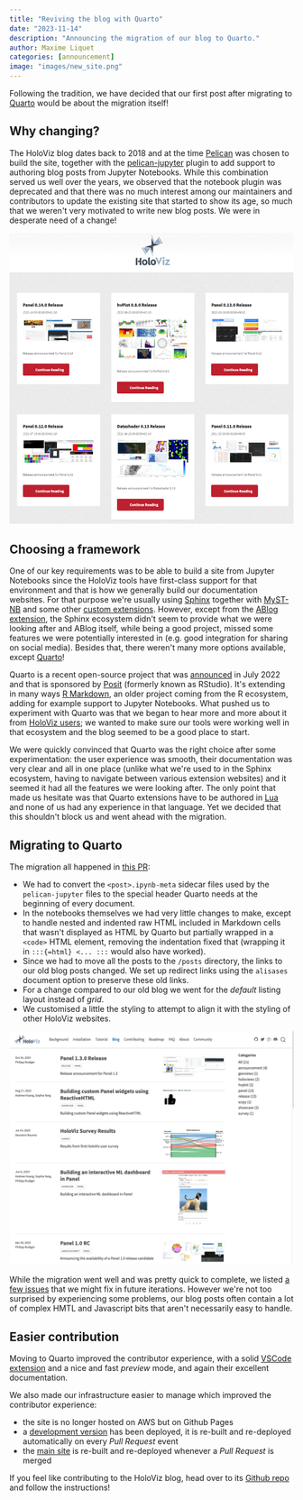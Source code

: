 ```yaml
---
title: "Reviving the blog with Quarto"
date: "2023-11-14"
description: "Announcing the migration of our blog to Quarto."
author: Maxime Liquet
categories: [announcement]
image: "images/new_site.png"
---
```


Following the tradition, we have decided that our first post after migrating to [Quarto](https://quarto.org/) would be about the migration itself!


## Why changing?

The HoloViz blog dates back to 2018 and at the time [Pelican](https://getpelican.com/) was chosen to build the site, together with the [pelican-jupyter](https://github.com/danielfrg/pelican-jupyter) plugin to add support to authoring blog posts from Jupyter Notebooks. While this combination served us well over the years, we observed that the notebook plugin was deprecated and that there was no much interest among our maintainers and contributors to update the existing site that started to show its age, so much that we weren't very motivated to write new blog posts. We were in desperate need of a change!

[![Pelican version of the blog](./images/old_site.png)](http://web.archive.org/web/20230612061338/https://blog.holoviz.org/)

## Choosing a framework

One of our key requirements was to be able to build a site from Jupyter Notebooks since the HoloViz tools have first-class support for that environment and that is how we generally build our documentation websites. For that purpose we're usually using [Sphinx](https://www.sphinx-doc.org/) together with [MyST-NB](https://myst-nb.readthedocs.io/) and some other [custom extensions](https://panel.holoviz.org/how_to/wasm/sphinx.html). However, except from the [ABlog extension](https://ablog.readthedocs.io), the Sphinx ecosystem didn't seem to provide what we were looking after and ABlog itself, while being a good project, missed some features we were potentially interested in (e.g. good integration for sharing on social media). Besides that, there weren't many more options available, except [Quarto](https://quarto.org/)!

Quarto is a recent open-source project that was [announced](https://posit.co/blog/announcing-quarto-a-new-scientific-and-technical-publishing-system/) in July 2022 and that is sponsored by [Posit](https://posit.co/) (formerly known as RStudio). It's extending in many ways [R Markdown](https://github.com/rstudio/rmarkdown), an older project coming from the R ecosystem, adding for example support to Jupyter Notebooks. What pushed us to experiment with Quarto was that we began to hear  more and more about it from [HoloViz users](https://discord.com/channels/1075331058024861767/1088114664229064786/1104048693625229452); we wanted to make sure our tools were working well in that ecosystem and the blog seemed to be a good place to start.

We were quickly convinced that Quarto was the right choice after some experimentation: the user experience was smooth, their documentation was very clear and all in one place (unlike what we're used to in the Sphinx ecosystem, having to navigate between various extension websites) and it seemed it had all the features we were looking after. The only point that made us hesitate was that Quarto extensions have to be authored in [Lua](https://en.wikipedia.org/wiki/Lua_(programming_language)) and none of us had any experience in that language. Yet we decided that this shouldn't block us and went ahead with the migration.

## Migrating to Quarto

The migration all happened in [this PR](https://github.com/holoviz-dev/blog/pull/27):

- We had to convert the `<post>.ipynb-meta` sidecar files used by the `pelican-jupyter` files to the special header Quarto needs at the beginning of every document.
- In the notebooks themselves we had very little changes to make, except to handle nested and indented raw HTML included in Markdown cells that wasn't displayed as HTML by Quarto but partially wrapped in a `<code>` HTML element, removing the indentation fixed that (wrapping it in `:::{=html} <... :::` would also have worked).
- Since we had to move all the posts to the `/posts` directory, the links to our old blog posts changed. We set up redirect links using the `alisases` document option to preserve these old links.
- For a change compared to our old blog we went for the *default* listing layout instead of *grid*.
- We customised a little the styling to attempt to align it with the styling of other HoloViz websites.

![Quarto version of the blog](./images/new_site.png)

While the migration went well and was pretty quick to complete, we listed [a few issues](https://github.com/holoviz-dev/blog/issues/34) that we might fix in future iterations. However we're not too surprised by experiencing some problems, our blog posts often contain a lot of complex HMTL and Javascript bits that aren't necessarily easy to handle.

## Easier contribution

Moving to Quarto improved the contributor experience, with a solid [VSCode extension](https://quarto.org/docs/tools/vscode.html) and a nice and fast *preview* mode, and again their excellent documentation.

We also made our infrastructure easier to manage which improved the contributor experience:

- the site is no longer hosted on AWS but on Github Pages
- a [development version](https://holoviz-dev.github.io/blog-dev/) has been deployed, it is re-built and re-deployed automatically on every *Pull Request* event
- the [main site](https://blog.holoviz.org/) is re-built and re-deployed whenever a *Pull Request* is merged

If you feel like contributing to the HoloViz blog, head over to its [Github repo](https://github.com/holoviz-dev/blog) and follow the instructions!